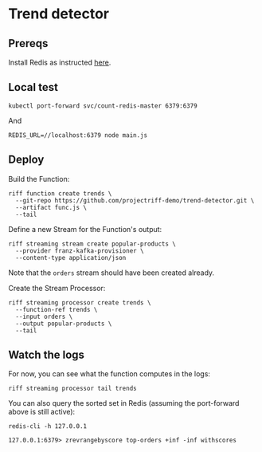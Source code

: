 # Trend detector

## Prereqs

Install Redis as instructed [here](https://github.com/projectriff-demo/demo/blob/master/trend-detector.md#install-redis).

## Local test

```shell script
kubectl port-forward svc/count-redis-master 6379:6379
```
And
```shell script
REDIS_URL=//localhost:6379 node main.js
```

## Deploy

Build the Function:

```
riff function create trends \
  --git-repo https://github.com/projectriff-demo/trend-detector.git \
  --artifact func.js \
  --tail
```

Define a new Stream for the Function's output:

```
riff streaming stream create popular-products \
  --provider franz-kafka-provisioner \
  --content-type application/json
```

Note that the `orders` stream should have been created already.

Create the Stream Processor:

```
riff streaming processor create trends \
  --function-ref trends \
  --input orders \
  --output popular-products \
  --tail
```

## Watch the logs

For now, you can see what the function computes in the logs:
```shell script
riff streaming processor tail trends
```

You can also query the sorted set in Redis (assuming the port-forward above is still active):
```shell script
redis-cli -h 127.0.0.1

127.0.0.1:6379> zrevrangebyscore top-orders +inf -inf withscores
```

